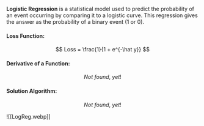**Logistic Regression** is a statistical model used to predict the probability of an event occurring by comparing it to a logistic curve. This regression gives the answer as the probability of a binary event (1 or 0).

#### Loss Function:
$$
Loss = \frac{1}{1 + e^{-\hat y}}
$$

#### Derivative of a Function:
$$
Not\ found,\ yet!
$$

#### Solution Algorithm:
$$
Not\ found,\ yet!
$$


![[LogReg.webp]]